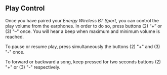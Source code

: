 ## Play Control

Once you have paired your *Energy Wireless BT Sport*, you can control the play volume from the earphones. In order to do so, press buttons (2) “+” or (3) "–" once. You will hear a beep when maximum and minimum volume is reached.

To pause or resume play, press simultaneously the buttons (2) "+" and (3) "-" once. 

To forward or backward a song, keep pressed for two seconds buttons (2) "+" or (3) "-" respectively.
